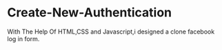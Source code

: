 # Create-New-Authentication
With The Help Of HTML,CSS and Javascript,i designed a clone facebook log in form.
